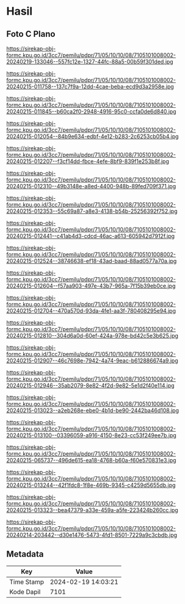 # Hasil

## Foto C Plano

https://sirekap-obj-formc.kpu.go.id/3cc7/pemilu/pdpr/71/05/10/10/08/7105101008002-20240219-133046--557fc12e-1327-44fc-88a5-00b59f301ded.jpg

https://sirekap-obj-formc.kpu.go.id/3cc7/pemilu/pdpr/71/05/10/10/08/7105101008002-20240215-011758--137c7f9a-12dd-4cae-beba-ecd9d3a2958e.jpg

https://sirekap-obj-formc.kpu.go.id/3cc7/pemilu/pdpr/71/05/10/10/08/7105101008002-20240215-011845--b60ca2f0-2948-4916-95c0-ccfa0de6d840.jpg

https://sirekap-obj-formc.kpu.go.id/3cc7/pemilu/pdpr/71/05/10/10/08/7105101008002-20240215-012054--84b9e634-edbf-4e12-b283-2c6253cb05b4.jpg

https://sirekap-obj-formc.kpu.go.id/3cc7/pemilu/pdpr/71/05/10/10/08/7105101008002-20240215-012207--f3cf14dd-fbce-4efe-8bf9-839f1e253b8f.jpg

https://sirekap-obj-formc.kpu.go.id/3cc7/pemilu/pdpr/71/05/10/10/08/7105101008002-20240215-012310--49b3148e-a8ed-4400-948b-89fed709f371.jpg

https://sirekap-obj-formc.kpu.go.id/3cc7/pemilu/pdpr/71/05/10/10/08/7105101008002-20240215-012353--55c69a87-a8e3-4138-b54b-25256392f752.jpg

https://sirekap-obj-formc.kpu.go.id/3cc7/pemilu/pdpr/71/05/10/10/08/7105101008002-20240215-012441--c41ab4d3-cdcd-46ac-a613-605942d7912f.jpg

https://sirekap-obj-formc.kpu.go.id/3cc7/pemilu/pdpr/71/05/10/10/08/7105101008002-20240215-012524--38746638-ef18-43ad-baad-88ad0577a70a.jpg

https://sirekap-obj-formc.kpu.go.id/3cc7/pemilu/pdpr/71/05/10/10/08/7105101008002-20240215-012604--f57aa903-497e-43b7-965a-7f15b39eb0ce.jpg

https://sirekap-obj-formc.kpu.go.id/3cc7/pemilu/pdpr/71/05/10/10/08/7105101008002-20240215-012704--470a570d-93da-4fe1-aa3f-780408295e94.jpg

https://sirekap-obj-formc.kpu.go.id/3cc7/pemilu/pdpr/71/05/10/10/08/7105101008002-20240215-012810--304d6a0d-60ef-424a-978e-bd42c5e3b625.jpg

https://sirekap-obj-formc.kpu.go.id/3cc7/pemilu/pdpr/71/05/10/10/08/7105101008002-20240215-012907--46c7698e-7942-4a74-9eac-b612886674a9.jpg

https://sirekap-obj-formc.kpu.go.id/3cc7/pemilu/pdpr/71/05/10/10/08/7105101008002-20240215-012946--35ab2079-8e82-4f2d-9e82-5e1d2f40e114.jpg

https://sirekap-obj-formc.kpu.go.id/3cc7/pemilu/pdpr/71/05/10/10/08/7105101008002-20240215-013023--a2eb268e-ebe0-4b1d-be90-2442ba46d108.jpg

https://sirekap-obj-formc.kpu.go.id/3cc7/pemilu/pdpr/71/05/10/10/08/7105101008002-20240215-013100--03396059-a916-4150-8e23-cc53f249ee7b.jpg

https://sirekap-obj-formc.kpu.go.id/3cc7/pemilu/pdpr/71/05/10/10/08/7105101008002-20240215-065737--496de615-ea18-4768-b60a-f60e570831e3.jpg

https://sirekap-obj-formc.kpu.go.id/3cc7/pemilu/pdpr/71/05/10/10/08/7105101008002-20240215-013244--42f1fdc8-1f8e-469b-9345-c4259d5655db.jpg

https://sirekap-obj-formc.kpu.go.id/3cc7/pemilu/pdpr/71/05/10/10/08/7105101008002-20240215-013323--bea47379-a33e-459a-a5fe-223424b260cc.jpg

https://sirekap-obj-formc.kpu.go.id/3cc7/pemilu/pdpr/71/05/10/10/08/7105101008002-20240214-203442--d30e1476-5473-4fd1-8501-7229a9c3cbdb.jpg


## Metadata

| Key        | Value               |
| ---------- | ------------------- |
| Time Stamp | 2024-02-19 14:03:21 |
| Kode Dapil | 7101                |



